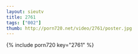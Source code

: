```yaml
--- 
layout: sieutv
title: 2761
tags: ["002"]
thumb: http://porn720.net/video/2761/poster.jpg
---
```

{% include porn720 key="2761" %} 
